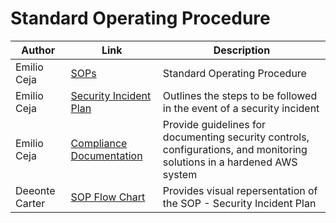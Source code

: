 # Standard Operating Procedure
| Author        |Link           |Description  |
| ------------- |-------------| -----|
| Emilio Ceja | [SOPs](https://github.com/IronCloudSecurity/SOPs/blob/main/Iron%20Cloud%20SOPs%20(1).pdf)  | Standard Operating Procedure |
| Emilio Ceja | [Security Incident Plan](https://github.com/IronCloudSecurity/SOPs/blob/main/Compliance%20Documentation%20SOP.pdf) | Outlines the steps to be followed in the event of a security incident |
| Emilio Ceja | [Compliance Documentation ](https://github.com/IronCloudSecurity/SOPs/blob/main/Security%20Incident%20Plan%20SOP.pdf) | Provide guidelines for documenting security controls, configurations, and monitoring solutions in a hardened AWS system |
| Deeonte Carter | [SOP Flow Chart](https://github.com/IronCloudSecurity/SOPs/blob/main/SOPFlowChart.png) | Provides visual repersentation of the SOP - Security Incident Plan |
